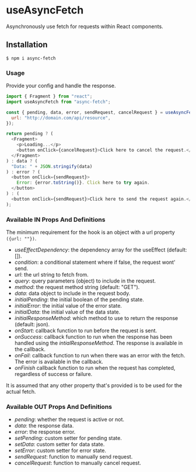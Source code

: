 # useAsyncFetch

Asynchronously use fetch for requests within React components.

## Installation

```
$ npm i async-fetch
```

### Usage

Provide your config and handle the response.

```javascript
import { Fragment } from "react";
import useAsyncFetch from "async-fetch";

const { pending, data, error, sendRequest, cancelRequest } = useAsyncFetch({
  url: "http://domain.com/api/resource",
});

return pending ? (
  <Fragment>
    <p>Loading...</p>
    <button onClick={cancelRequest}>Click here to cancel the request.</button>
  </Fragment>
) : data ? (
  "Data: " + JSON.stringify(data)
) : error ? (
  <button onClick={sendRequest}>
    Error: {error.toString()}. Click here to try again.
  </button>
) : (
  <button onClick={sendRequest}>Click here to send the request again.</button>
);
```

### Available IN Props And Definitions

The minimum requirement for the hook is an object with a url property `({url: ""})`.

- _useEffectDependency_: the dependency array for the useEffect (default: []).
- _condition_: a conditional statement where if false, the request wont' send.
- _url_: the url string to fetch from.
- _query_: query parameters (object) to include in the request.
- _method_: the request method string (default: "GET").
- _data_: data object to include in the request body.
- _initialPending_: the initial boolean of the pending state.
- _initialError_: the initial value of the error state.
- _initialData_: the initial value of the data state.
- _initialResponseMethod_: which method to use to return the response (default: json).
- _onStart_: callback function to run before the request is sent.
- _onSuccess_: callback function to run when the response has been handled using the _intialResponseMethod_. The response is available in the callback.
- _onFail_: callback function to run when there was an error with the fetch. The error is available in the callback.
- _onFinish_ callback function to run when the request has completed, regardless of success or failure.

It is assumed that any other property that's provided is to be used for the actual fetch.

### Available OUT Props And Definitions

- _pending_: whether the request is active or not.
- _data_: the response data.
- _error_: the response error.
- _setPending_: custom setter for pending state.
- _setData_: custom setter for data state.
- _setError_: custom setter for error state.
- _sendRequest_: function to manually send request.
- _cancelRequest_: function to manually cancel request.
